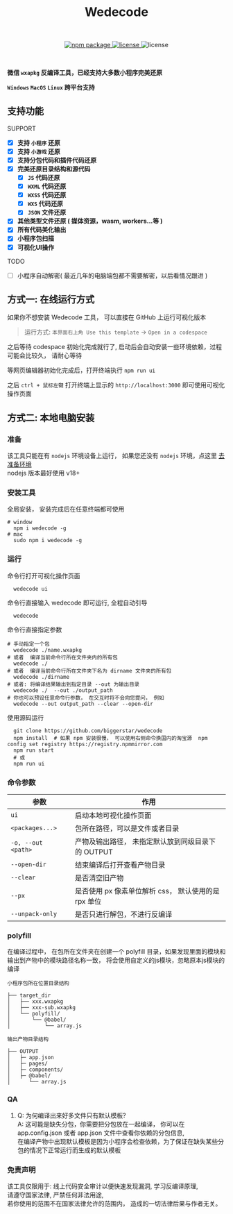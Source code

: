<h1 align="center">Wedecode</h1>
<br/>
<p align="center">
    <a href="https://npmjs.com/package/wedecode">
        <img src="https://img.shields.io/npm/v/wedecode.svg" alt="npm package">
    </a>
    <a href="https://img.shields.io/npm/l/wedecode">
      <img src="https://img.shields.io/npm/l/wedecode?" alt="license"/>
    </a>
   <img src="https://img.shields.io/badge/%E5%BE%AE%E4%BF%A1%E7%89%88%E6%9C%AC-%3E=20180111-brightgreen.svg" alt="license"/>

</p>
<br/>


**微信 `wxapkg` 反编译工具，已经支持大多数小程序完美还原**

**`Windows` `MacOS` `Linux` 跨平台支持**

## 支持功能

SUPPORT

- [x] **支持 `小程序` 还原**
- [x] **支持 `小游戏` 还原**
- [x] **支持分包代码和插件代码还原**
- [x] **完美还原目录结构和源代码**
  - [x] **`JS` 代码还原**
  - [x] **`WXML` 代码还原**
  - [x] **`WXSS` 代码还原**
  - [x] **`WXS` 代码还原**
  - [x] **`JSON` 文件还原**
- [x] **其他类型文件还原 ( 媒体资源，wasm, workers...等 )**
- [x] **所有代码美化输出**
- [x] **小程序包扫描**
- [x] **可视化UI操作**

TODO

- [ ] 小程序自动解密( 最近几年的电脑端包都不需要解密，以后看情况跟进 )


## 方式一:  在线运行方式

如果你不想安装 Wedecode 工具， 可以直接在 GitHub 上运行可视化版本

> 运行方式: `本界面右上角 Use this template` -> `Open in a codespace`   


之后等待 codespace 初始化完成就行了, 启动后会自动安装一些环境依赖，过程可能会比较久， 请耐心等待  

等网页编辑器初始化完成后，打开终端执行  `npm run ui`  

之后 `ctrl + 鼠标左键` 打开终端上显示的 `http://localhost:3000` 即可使用可视化操作页面

## 方式二:  本地电脑安装

### 准备

该工具只能在有 `nodejs` 环境设备上运行， 如果您还没有 `nodejs` 环境，点这里 [去准备环境](https://nodejs.org/)  
nodejs 版本最好使用 v18+  

### 安装工具

全局安装， 安装完成后在任意终端都可使用

```shell
# window
  npm i wedecode -g
# mac
  sudo npm i wedecode -g
```

### 运行

命令行打开可视化操作页面
```shell
  wedecode ui
```

命令行直接输入 wedecode 即可运行, 全程自动引导

```shell
  wedecode
```

命令行直接指定参数

```shell
# 手动指定一个包
  wedecode ./name.wxapkg
# 或者  编译当前命令行所在文件夹内的所有包
  wedecode ./
# 或者  编译当前命令行所在文件夹下名为 dirname 文件夹的所有包
  wedecode ./dirname
# 或者: 将编译结果输出到指定目录 --out 为输出目录
  wedecode ./  --out ./output_path
# 你也可以预设任意命令行参数， 在交互时将不会向您提问， 例如
  wedecode --out output_path --clear --open-dir
```

使用源码运行

```shell
  git clone https://github.com/biggerstar/wedecode
  npm install  # 如果 npm 安装很慢， 可以使用右侧命令换国内的淘宝源  npm config set registry https://registry.npmmirror.com
  npm run start
  # 或 
  npm run ui
```

### 命令参数

| 参数                  | 作用                         |
|---------------------|----------------------------|
| `ui`                | 启动本地可视化操作页面            |
| `<packages...>`     | 包所在路径，可以是文件或者目录            |
| `-o, --out  <path>` | 产物及输出路径， 未指定默认放到同级目录下的 OUTPUT |
| `--open-dir`        | 结束编译后打开查看产物目录               |
| `--clear`           | 是否清空旧产物                    |
| `--px`              | 是否使用 px 像素单位解析 css， 默认使用的是 rpx 单位 |
| `--unpack-only`     | 是否只进行解包，不进行反编译             |

### polyfill

在编译过程中， 在包所在文件夹在创建一个 polyfill 目录，如果发现里面的模块和输出到产物中的模块路径名称一致，
将会使用自定义的js模块，忽略原本js模块的编译

```
小程序包所在位置目录结构
  
├── target_dir  
│   ├── xxx.wxapkg    
│   ├── xxx-sub.wxapkg    
│   └── polyfill/  
│       └── @babel/    
│           └── array.js    

```

```
输出产物目录结构   

├── OUTPUT  
│   ├─ app.json  
│   ├─ pages/  
│   ├─ components/  
│   ├─ @babel/  
│      └── array.js
```

### QA

1. Q: 为何编译出来好多文件只有默认模板?  
   A: 这可能是缺失分包，你需要把分包放在一起编译， 你可以在 app.config.json 或者 app.json 文件中查看你依赖的分包信息,    
   在编译产物中出现默认模板是因为小程序会检查依赖，为了保证在缺失某些分包的情况下正常运行而生成的默认模板

### 免责声明

该工具仅限用于: 线上代码安全审计以便快速发现漏洞, 学习反编译原理,  
请遵守国家法律, 严禁任何非法用途,  
若你使用的范围不在国家法律允许的范围内， 造成的一切法律后果与作者无关。  
